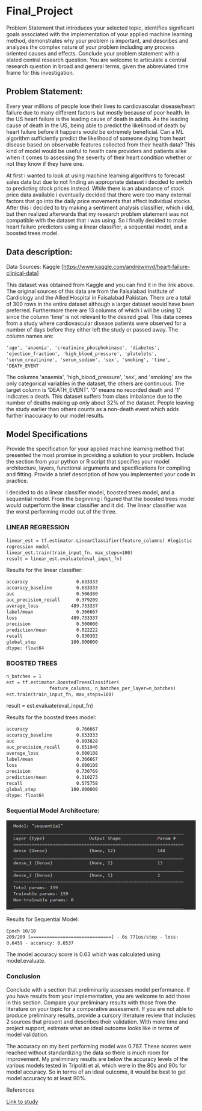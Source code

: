 # Final_Project
Problem Statement that introduces your selected topic, identifies significant goals associated with the implementation of your applied machine learning method, demonstrates why your problem is important, and describes and analyzes the complex nature of your problem including any process oriented causes and effects. Conclude your problem statement with a stated central research question. You are welcome to articulate a central research question in broad and general terms, given the abbreviated time frame for this investigation.

## Problem Statement:

Every year millions of people lose their lives to cardiovascular disease/heart failure due to many different factors but mostly because of poor health. In the US heart failure is the leading cause of death in adults. As the leading cause of death in the US, being able to predict the likelihood of death by heart failure before it happens would be extremely beneficial. 
Can a ML algorithm sufficiently predict the likelihood of someone dying from heart disease based on observable features collected from their health data? This kind of model would be useful to health care providers and patients alike when it comes to assessing the severity of their heart condition whether or not they know if they have one.

At first i wanted to look at using machine learning algorithms to forecast sales data but due to not finding an appropriate dataset i decided to switch to predicting stock prices instead. While there is an abundance of stock price data available i eventually decided that there were too many external factors that go into the daily price movements that affect individual stocks. After this i decided to try making a sentiment analysis classifier, which i did, but then realized afterwards that my research problem statement was not compatible with the dataset that i was using. So i finally decided to make heart failure predictors using a linear classifier, a sequential model, and a boosted trees model.

## Data description:

Data Sources: Kaggle
[https://www.kaggle.com/andrewmvd/heart-failure-clinical-data]

This dataset was obtained from Kaggle and you can find it in the link above. The original sources of this data are from the Faisalabad Institute of Cardiology and  the Allied Hospital in Faisalabad Pakistan. There are a total of 300 rows in the entire dataset although a larger dataset would have been preferred. Furthermore there are 13 columns of which i will be using 12 since the column 'time' is not relevant to the desired goal. This data comes from a study where cardiovascular disease patients were observed for a number of days before they either left the study or passed away. 
The column names are:

    'age', 'anaemia', 'creatinine_phosphokinase', 'diabetes',
    'ejection_fraction', 'high_blood_pressure', 'platelets',
    'serum_creatinine', 'serum_sodium', 'sex', 'smoking', 'time',
    'DEATH_EVENT'
    
The columns 'anaemia', 'high_blood_pressure', 'sex', and 'smoking' are the only categorical variables in the dataset, the others are continuous.
The target column is 'DEATH_EVENT'. '0' means no recorded death and '1' indicates a death.
This dataset suffers from class imbalance due to the number of deaths making up only about 32% of the dataset. People leaving the study earlier than others counts as a non-death event which adds further inaccuracy to our model results.

## Model Specifications

Provide the specification for your applied machine learning method that presented the most promise in providing a solution to your problem.
Include the section from your python or R script that specifies your model architecture, layers, functional arguments and specifications for compiling and fitting.
Provide a brief description of how you implemented your code in practice.

I decided to do a linear classifier model, boosted trees model, and a sequential model. From the beginning i figured that the boosted trees model would outperform the linear classifier and it did. The linear classifier was the worst performing model out of the three.

### LINEAR REGRESSION

    linear_est = tf.estimator.LinearClassifier(feature_columns) #logistic regression model
    linear_est.train(train_input_fn, max_steps=100)
    result = linear_est.evaluate(eval_input_fn)

Results for the linear classifier:


    accuracy                  0.633333
    accuracy_baseline         0.633333
    auc                       0.506380
    auc_precision_recall      0.379209
    average_loss            489.733337
    label/mean                0.366667
    loss                    489.733337
    precision                 0.500000
    prediction/mean           0.022222
    recall                    0.030303
    global_step             100.000000
    dtype: float64
      
### BOOSTED TREES

    n_batches = 1
    est = tf.estimator.BoostedTreesClassifier(
                    feature_columns, n_batches_per_layer=n_batches)
    est.train(train_input_fn, max_steps=100)


result = est.evaluate(eval_input_fn)
 
Results for the boosted trees model:
 
    accuracy                  0.766667
    accuracy_baseline         0.633333
    auc                       0.803828
    auc_precision_recall      0.651946
    average_loss              0.600108
    label/mean                0.366667
    loss                      0.600108
    precision                 0.730769
    prediction/mean           0.310273
    recall                    0.575758
    global_step             100.000000
    dtype: float64


### Sequential Model Architecture:


![sequential](sequential.PNG)

Results for Sequential Model:


    Epoch 10/10
    209/209 [==============================] - 0s 771us/step - loss: 0.6459 - accuracy: 0.6537

The model accuracy score is 0.63 which was calculated using model.evaluate.
    
    


### Conclusion

Conclude with a section that preliminarily assesses model performance. 
If you have results from your implementation, you are welcome to add those in this section.
Compare your preliminary results with those from the literature on your topic for a comparative assessment. 
If you are not able to produce preliminary results, provide a cursory literature review that includes 2 sources that present and describes their validation. 
With more time and project support, estimate what an ideal outcome looks like in terms of model validation.

The accuracy on my best performing model was 0.767. These scores were reached without standardizing the data so there is much room for improvement. 
My preliminary results are below the accuracy levels of the various models tested in Tripoliti et al. which were in the 80s and 90s for model accuracy. 
So in terms of an ideal outcome, it would be best to get model accuracy to at least 90%.

References

[Link to study](https://www.sciencedirect.com/science/article/pii/S2001037016300460)

